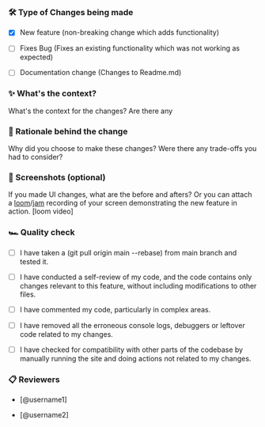 ### 🛠 Type of Changes being made
- [X] New feature (non-breaking change which adds functionality)
- [ ] Fixes Bug (Fixes an existing functionality which was not working as expected)
- [ ] Documentation change (Changes to Readme.md)


### ✨ What's the context?

What's the context for the changes? Are there any


### 🧠 Rationale behind the change

Why did you choose to make these changes? Were there any trade-offs you had to consider? 


### 📸 Screenshots (optional)

If you made UI changes, what are the before and afters? Or you can attach a [loom](https://www.loom.com/)/[jam]() recording of your screen demonstrating the new feature in action. [loom video] 


### 🏎 Quality check
- [ ] I have taken a (git pull origin main --rebase) from main branch and tested it.

- [ ] I have conducted a self-review of my code, and the code contains only changes relevant to this feature, without including modifications to other files.

- [ ] I have commented my code, particularly in complex areas.

- [ ] I have removed all the erroneous console logs, debuggers or leftover code related to my changes.

- [ ] I have checked for compatibility with other parts of the codebase by manually running the site and doing actions not related to my changes.

### 📋 Reviewers
- [@username1]

- [@username2]
